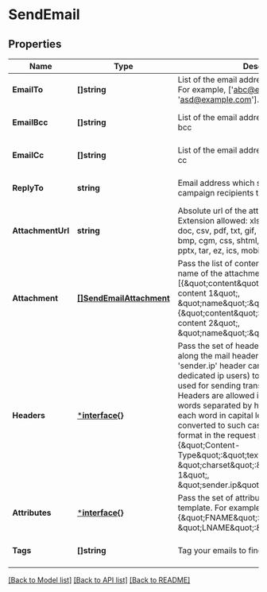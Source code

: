 # SendEmail

## Properties
Name | Type | Description | Notes
------------ | ------------- | ------------- | -------------
**EmailTo** | **[]string** | List of the email addresses of the recipients. For example, [&#x27;abc@example.com&#x27;, &#x27;asd@example.com&#x27;]. | [default to null]
**EmailBcc** | **[]string** | List of the email addresses of the recipients in bcc | [optional] [default to null]
**EmailCc** | **[]string** | List of the email addresses of the recipients in cc | [optional] [default to null]
**ReplyTo** | **string** | Email address which shall be used by campaign recipients to reply back | [optional] [default to null]
**AttachmentUrl** | **string** | Absolute url of the attachment (no local file). Extension allowed: xlsx, xls, ods, docx, docm, doc, csv, pdf, txt, gif, jpg, jpeg, png, tif, tiff, rtf, bmp, cgm, css, shtml, html, htm, zip, xml, ppt, pptx, tar, ez, ics, mobi, msg, pub and eps | [optional] [default to null]
**Attachment** | [**[]SendEmailAttachment**](sendEmail_attachment.md) | Pass the list of content (base64 encoded) and name of the attachment. For example, [{\&quot;content\&quot;:\&quot;base64 encoded content 1\&quot;, \&quot;name\&quot;:\&quot;attcahment1\&quot;}, {\&quot;content\&quot;:\&quot;base64 encoded content 2\&quot;, \&quot;name\&quot;:\&quot;attcahment2\&quot;}]. | [optional] [default to null]
**Headers** | [***interface{}**](interface{}.md) | Pass the set of headers that shall be sent along the mail headers in the original email. &#x27;sender.ip&#x27; header can be set (only for dedicated ip users) to mention the IP to be used for sending transactional emails. Headers are allowed in &#x60;This-Case-Only&#x60; (i.e. words separated by hyphen with first letter of each word in capital letter), they will be converted to such case styling if not in this format in the request payload. For example, {\&quot;Content-Type\&quot;:\&quot;text/html\&quot;, \&quot;charset\&quot;:\&quot;iso-8859-1\&quot;, \&quot;sender.ip\&quot;:\&quot;1.2.3.4\&quot;} | [optional] [default to null]
**Attributes** | [***interface{}**](interface{}.md) | Pass the set of attributes to customize the template. For example, {\&quot;FNAME\&quot;:\&quot;Joe\&quot;, \&quot;LNAME\&quot;:\&quot;Doe\&quot;} | [optional] [default to null]
**Tags** | **[]string** | Tag your emails to find them more easily | [optional] [default to null]

[[Back to Model list]](../README.md#documentation-for-models) [[Back to API list]](../README.md#documentation-for-api-endpoints) [[Back to README]](../README.md)

